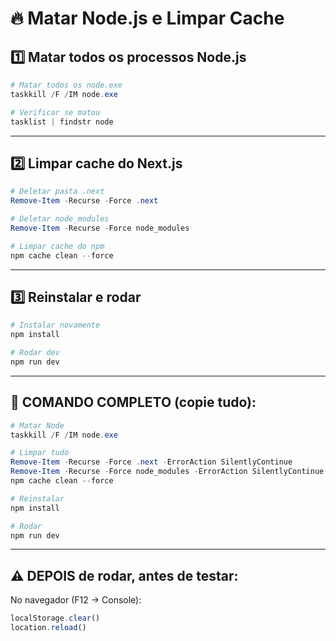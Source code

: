# 🔥 Matar Node.js e Limpar Cache

## **1️⃣ Matar todos os processos Node.js**

```powershell
# Matar todos os node.exe
taskkill /F /IM node.exe

# Verificar se matou
tasklist | findstr node
```

---

## **2️⃣ Limpar cache do Next.js**

```powershell
# Deletar pasta .next
Remove-Item -Recurse -Force .next

# Deletar node_modules
Remove-Item -Recurse -Force node_modules

# Limpar cache do npm
npm cache clean --force
```

---

## **3️⃣ Reinstalar e rodar**

```powershell
# Instalar novamente
npm install

# Rodar dev
npm run dev
```

---

## **🚀 COMANDO COMPLETO (copie tudo):**

```powershell
# Matar Node
taskkill /F /IM node.exe

# Limpar tudo
Remove-Item -Recurse -Force .next -ErrorAction SilentlyContinue
Remove-Item -Recurse -Force node_modules -ErrorAction SilentlyContinue
npm cache clean --force

# Reinstalar
npm install

# Rodar
npm run dev
```

---

## **⚠️ DEPOIS de rodar, antes de testar:**

No navegador (F12 → Console):
```javascript
localStorage.clear()
location.reload()
```
